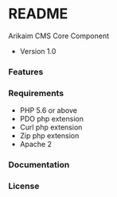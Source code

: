 # README #

Arikaim CMS Core Component

* Version 1.0

### Features ###


### Requirements ###
* PHP 5.6 or above
* PDO php extension
* Curl php extension
* Zip php extension
* Apache 2 

### Documentation ###

### License ###
